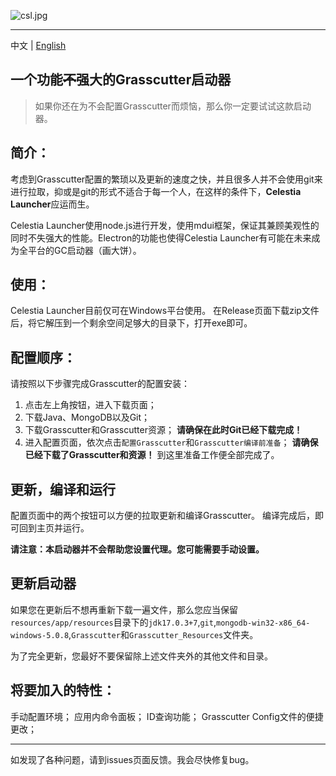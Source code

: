 ![csl.jpg](https://s2.loli.net/2022/05/14/7ajYoZDTyxrgRsN.jpg)

------------
中文 | [English](https://github.com/KL-kirito/CelestiaLauncher/blob/master/README_EN.md)

## 一个功能~~不~~强大的Grasscutter启动器

> 如果你还在为不会配置Grasscutter而烦恼，那么你一定要试试这款启动器。

## 简介：
考虑到Grasscutter配置的繁琐以及更新的速度之快，并且很多人并不会使用git来进行拉取，抑或是git的形式不适合于每一个人，在这样的条件下，**Celestia Launcher**应运而生。

Celestia Launcher使用node.js进行开发，使用mdui框架，保证其兼顾美观性的同时不失强大的性能。Electron的功能也使得Celestia Launcher有可能在未来成为全平台的GC启动器（画大饼）。

## 使用：
Celestia Launcher目前仅可在Windows平台使用。
在Release页面下载zip文件后，将它解压到一个剩余空间足够大的目录下，打开exe即可。


## 配置顺序：
请按照以下步骤完成Grasscutter的配置安装：
1. 点击左上角按钮，进入下载页面；
2. 下载Java、MongoDB以及Git；
3. 下载Grasscutter和Grasscutter资源；
**请确保在此时Git已经下载完成！**
4. 进入配置页面，依次点击`配置Grasscutter`和`Grasscutter编译前准备`；
**请确保已经下载了Grasscutter和资源！**
到这里准备工作便全部完成了。

## 更新，编译和运行
配置页面中的两个按钮可以方便的拉取更新和编译Grasscutter。
编译完成后，即可回到主页并运行。

**请注意：本启动器并不会帮助您设置代理。您可能需要手动设置。**

## 更新启动器
如果您在更新后不想再重新下载一遍文件，那么您应当保留`resources/app/resources`目录下的`jdk17.0.3+7`,`git`,`mongodb-win32-x86_64-windows-5.0.8`,`Grasscutter`和`Grasscutter_Resources`文件夹。

为了完全更新，您最好不要保留除上述文件夹外的其他文件和目录。

## 将要加入的特性：
手动配置环境；
应用内命令面板；
ID查询功能；
Grasscutter Config文件的便捷更改；

------------

如发现了各种问题，请到issues页面反馈。我会尽快修复bug。
